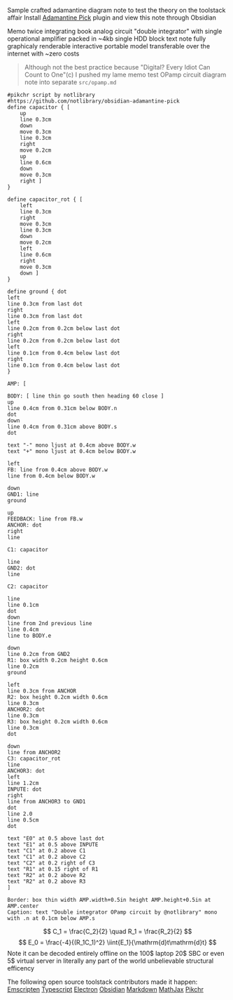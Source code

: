 Sample crafted adamantine diagram note to test the theory on the toolstack affair
Install [Adamantine Pick](https://github.com/notlibrary/obsidian-adamantine-pick) plugin and view this note through Obsidian

Memo twice integrating book analog circuit "double integrator" with single operational
amplifier packed in ~4kb single HDD block text note fully graphicaly renderable interactive
portable model transferable over the internet with ~zero costs  

>Although not the best practice because "Digital? Every Idiot Can Count to One"(c) 
>I pushed my lame memo test OPamp circuit diagram note into separate `src/opamp.md`

``` pikchr
#pikchr script by notlibrary
#https://github.com/notlibrary/obsidian-adamantine-pick
define capacitor { [ 
	up
	line 0.3cm
	down
	move 0.3cm
	line 0.3cm
	right 
	move 0.2cm
	up
	line 0.6cm
	down
	move 0.3cm
	right ]
}

define capacitor_rot { [ 
	left
	line 0.3cm
	right
	move 0.3cm
	line 0.3cm
	down 
	move 0.2cm
	left
	line 0.6cm
	right
	move 0.3cm
	down ]
}

define ground { dot
left
line 0.3cm from last dot 
right
line 0.3cm from last dot 
left
line 0.2cm from 0.2cm below last dot 
right
line 0.2cm from 0.2cm below last dot 
left
line 0.1cm from 0.4cm below last dot 
right
line 0.1cm from 0.4cm below last dot
}

AMP: [

BODY: [ line thin go south then heading 60 close ] 
up
line 0.4cm from 0.31cm below BODY.n 
dot
down
line 0.4cm from 0.31cm above BODY.s  
dot

text "-" mono ljust at 0.4cm above BODY.w  
text "+" mono ljust at 0.4cm below BODY.w 

left
FB: line from 0.4cm above BODY.w  
line from 0.4cm below BODY.w

down
GND1: line  
ground 

up
FEEDBACK: line from FB.w
ANCHOR: dot
right
line

C1: capacitor

line
GND2: dot 
line

C2: capacitor

line
line 0.1cm
dot
down
line from 2nd previous line
line 0.4cm
line to BODY.e

down
line 0.2cm from GND2
R1: box width 0.2cm height 0.6cm 
line 0.2cm
ground

left
line 0.3cm from ANCHOR
R2: box height 0.2cm width 0.6cm
line 0.3cm
ANCHOR2: dot
line 0.3cm
R3: box height 0.2cm width 0.6cm
line 0.3cm
dot

down 
line from ANCHOR2
C3: capacitor_rot
line
ANCHOR3: dot
left
line 1.2cm 
INPUTE: dot
right
line from ANCHOR3 to GND1
dot
line 2.0
line 0.5cm 
dot

text "E0" at 0.5 above last dot
text "E1" at 0.5 above INPUTE
text "C1" at 0.2 above C1
text "C1" at 0.2 above C2
text "C2" at 0.2 right of C3
text "R1" at 0.15 right of R1
text "R2" at 0.2 above R2
text "R2" at 0.2 above R3
]

Border: box thin width AMP.width+0.5in height AMP.height+0.5in at AMP.center
Caption: text "Double integrator OPamp circuit by @notlibrary" mono with .n at 0.1cm below AMP.s

```
$$ C_1 = \frac{C_2}{2} \quad R_1 = \frac{R_2}{2} $$
$$ E_0 = \frac{-4}{(R_1C_1)^2} \iint{E_1}{\mathrm{d}t\mathrm{d}t} $$
Note it can be decoded entirely offline on the 100$ laptop 20$ SBC or even 5$ virtual 
server in literally any part of the world unbelievable structural efficency

The following open source toolstack contributors made it happen:  
[Emscripten](https://emscripten.org/) [Typescript](https://www.typescriptlang.org/)  [Electron](https://www.electronjs.org/) [Obsidian](https://obsidian.md/) [Markdown](https://spec.commonmark.org/) [MathJax](https://www.mathjax.org/)  [Pikchr](https://pikchr.org)  
